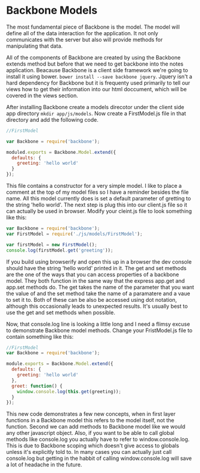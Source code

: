 Backbone Models
===========================
The most fundamental piece of Backbone is the model. The model will
define all of the data interaction for the application. It not only
communicates with the server but also will provide methods for manipulating
that data.

All of the components of Backbone are created by using the Backbone extends
method but before that we need to get backbone into the notes application.
Beacause Backbone is a client side framework we're going to install it using
bower. `bower install --save backbone jquery`. Jquery isn't a hard dependency 
for Backbone but it is frequenty used primarily to tell our views how to get
their information into our html doccument, which will be covered in the views
section. 

After installing Backbone create a models direcotor under the client side app
directory `mkdir app/js/models`. Now create a FirstModel.js file in that 
directory and add the following code.
```javascript
//FirstModel

var Backbone = require('backbone');

moduled.exports = Backbone.Model.extend({
  defaults: {
    greeting: 'hello world'
  }
});
```
This file contains a constructor for a very simple model. I like to place a 
comment at the top of my model files so I have a reminder besides the file name.
All this model currently does is set a default parameter of gretting to the string
'hello world'. The next step is plug this into our client.js file so it can
actually be used in browser. Modify your cleint.js file to look something like
this:
```javascript
var Backbone = require('backbone');
var FirstModel = require('./js/models/FirstModel');

var firstModel = new FirstModel();
console.log(firstModel.get('greeting'));
```
If you build using browserify and open this up in a browser the dev console should
have the string 'hello world' printed in it. The get and set methods are the one of
the ways that you can access properties of a backbone model. They both function in
the same way that the express app.get and app.set methods do. The get
takes the name of the parameter that you want the value of and the set method 
take the name of a paramatere and a vaue to set it to. Both of these can be 
also be accessed using dot notation, although this occasionally leads to unexpected
results. It's usually best to use the get and set methods when possible. 

Now, that console.log line is looking a little long and I need a flimsy excuse
to demonstrate Backbone model methods. Change your FristModel.js file to contain
something like this:
```javascript
//FirstModel
var Backbone = require('backbone');

module.exports = Backbone.Model.extend({
  defaults: {
    greeting: 'hello world'
  },
  greet: function() {
    window.console.log(this.get(greeting));
  }
});
```
This new code demonstrates a few new concepts, when in first layer functions in a 
Backbone model this refers to the model itself, not the function. Second we can
add methods to Backbone model like we would any other javascript object. Also,
if you want to be able to call global methods like console.log you actually 
have to refer to window.console.log. This is due to Backbone scoping which doesn't
give access to globals unless it's explicitly told to. In many cases you can
actually just call console.log but getting in the habbit of calling window.console.log
will save a lot of headache in the future.

